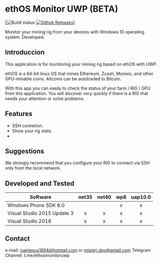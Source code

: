 # ethOS Monitor UWP (BETA)

[![Build status](https://ci.appveyor.com/api/projects/status/ih77qu6tap3o92gu/branch/develop?svg=true)
[![Github Releases](https://img.shields.io/github/downloads/atom/atom/latest/total.svg)](https://github.com/juanjhb1894/ethOS-Monitor-UWP/releases)]

Monitor your mining rig from your devices with Windows 10 operating system. Developed.

## Introduccion

This application is for monitoring your mining rig based on ethOS with UWP.

ethOS is a 64-bit linux OS that mines Ethereum, Zcash, Monero, and other GPU-minable coins. Altcoins can be autotraded to Bitcoin.

With this app you can easily to check the status of your farm / RIG / GPU from this application. You will discover very quickly if there is a RIG that needs your attention or solve problems.

## Features

* SSH connetion.
* Show your rig stats.
*

## Suggestions

We strongly recommend that you configure your RIG to connect via SSH only from the local network.

## Developed and Tested

Software                          | net35 | net40 | wp8 | uap10.0 |
--------------------------------- | :---: | :---: | :-: | :-----: |
Windows Phone SDK 8.0             |       |       | x   |    x    |
Visual Studio 2015 Update 3       | x     | x     | x   |    x    |
Visual Studio 2018                | x     | x     | x   |    x    |

## Contact

e-mail: juanjesus1894@hotmail.com or misterj.dev@gmail.com
Telegram Channel: t.me/ethosmonitoruwp

